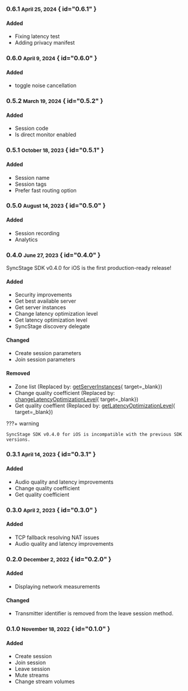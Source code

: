 ### 0.6.1 <small>April 25, 2024</small> { id="0.6.1" }

#### Added

* Fixing latency test
* Adding privacy manifest

### 0.6.0 <small>April 9, 2024</small> { id="0.6.0" }

#### Added

* toggle noise cancellation

### 0.5.2 <small>March 19, 2024</small> { id="0.5.2" }

#### Added

* Session code
* Is direct monitor enabled


### 0.5.1 <small>October 18, 2023</small> { id="0.5.1" }

#### Added

* Session name
* Session tags
* Prefer fast routing option


### 0.5.0 <small>August 14, 2023</small> { id="0.5.0" }

#### Added

* Session recording
* Analytics

### 0.4.0 <small>June 27, 2023</small> { id="0.4.0" }

SyncStage SDK v0.4.0 for iOS is the first production-ready release!

#### Added

* Security improvements
* Get best available server
* Get server instances
* Change latency optimization level
* Get latency optimization level
* SyncStage discovery delegate

#### Changed

* Create session parameters
* Join session parameters

#### Removed

* Zone list (Replaced by: [getServerInstances](../sdk-methods/#get-server-instances){ target=_blank})
* Change quality coefficient (Replaced by: [changeLatencyOptimizationLevel](../sdk-methods/#change-latency-optimization-level){ target=_blank})
* Get quality coeffient (Replaced by: [getLatencyOptimizationLevel](../sdk-methods/#get-latency-optimization-level){ target=_blank})


???+ warning

    SyncStage SDK v0.4.0 for iOS is incompatible with the previous SDK versions.


### 0.3.1 <small>April 14, 2023</small> { id="0.3.1" }
#### Added
* Audio quality and latency improvements
* Change quality coefficient
* Get quality coefficient

### 0.3.0 <small>April 2, 2023</small> { id="0.3.0" }
#### Added
* TCP fallback resolving NAT issues
* Audio quality and latency improvements

### 0.2.0 <small>December 2, 2022</small> { id="0.2.0" }
#### Added

* Displaying network measurements

#### Changed

* Transmitter identifier is removed from the leave session method.

### 0.1.0 <small>November 18, 2022</small> { id="0.1.0" }
#### Added

* Create session
* Join session
* Leave session
* Mute streams
* Change stream volumes
